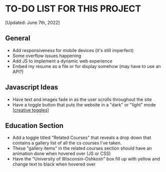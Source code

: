 # TO-DO LIST FOR THIS PROJECT
[Updated: June 7th, 2022]

## General
- Add responsiveness for mobile devices (it's still imperfect)
- Some overflow issues happening  
- Add JS to implement a dynamic web experience
- Embed my resume as a file or for display somehow (may have to use an API?)

## Javascript Ideas
- Have text and images fade in as the user scrolls throughout the site
- Have a toggle button that puts the website in a "dark" or "light" mode [[creative toggles](https://codemyui.com/tag/toggle-switch/)]

## Education Section
- Add a toggle titled "Related Courses" that reveals a drop down that contains a gallery list of all the cs courses I've taken.
- These "gallery items" in the related courses section should have an animation done when hovered over (JS or CSS)
- Have the "University of Wisconsin-Oshkosh" box fill up with yellow and change text to black when hovered over